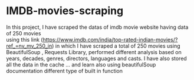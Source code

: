 # IMDB-movies-scraping
In this project, I have scraped the datas of imdb movie website having data of 250 movies  
using this link (https://www.imdb.com/india/top-rated-indian-movies/?ref_=nv_mv_250_in) in which I have scraped a total of 250 movies using BeautifulSoup , Requests Library,  performed different analysis based on years, decades, genres, directors, languages and casts. I have also stored all the data in the cache … and learn also using beautifulSoup documentation different type of built in function 
